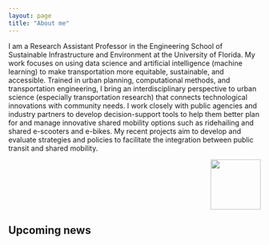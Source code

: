 ```yaml
---
layout: page
title: "About me"
---
```

  
I am a Research Assistant Professor in the Engineering School of Sustainable Infrastructure and Environment at the University of Florida. My work focuses on using data science and artificial intelligence (machine learning) to make transportation more equitable, sustainable, and accessible. Trained in urban planning, computational methods, and transportation engineering, I bring an interdisciplinary perspective to urban science (especially transportation research) that connects technological innovations with community needs. I work closely with public agencies and industry partners to develop decision-support tools to help them better plan for and manage innovative shared mobility options such as ridehailing and shared e-scooters and e-bikes. My recent projects aim to develop and evaluate strategies and policies to facilitate the integration between public transit and shared mobility.

<p align="right">
   <img width="100" height="100" src="https://github.com/jacobyan0/jacobyan-images/raw/main/Personal/Headshot_Yan.jpg">
</p>

## Upcoming news

